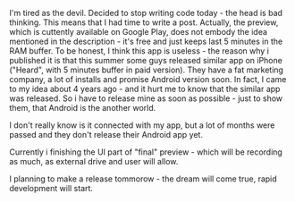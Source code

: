 I'm tired as the devil. Decided to stop writing code today - the head is bad thinking. This means that I had time to write a post. Actually, the preview, which is cuttently available on Google Play, does not embody the idea mentioned in the description - it's free and just keeps last 5 minutes in the RAM buffer. To be honest, I think this app is useless - the reason why i published it is that this summer some guys released similar app on iPhone ("Heard", with 5 minutes buffer in paid version). They have a fat marketing company, a lot of installs and promise Android version soon. In fact, I came to my idea about 4 years ago - and it hurt me to know that the similar app was released. So i have to release mine as soon as possible - just to show them, that Android is the another world.

I don't really know is it connected with my app, but a lot of months were passed and they don't release their Android app yet.

Currently i finishing the UI part of "final" preview - which will be recording as much, as external drive and user will allow.

I planning to make a release tommorow - the dream will come true, rapid development will start.
